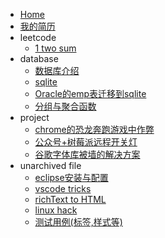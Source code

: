 * [Home](README)
* [我的简历](doc/unfiled/resume.html)
* leetcode
    * [1 two sum](doc/leetcode/001)
* database
    * [数据库介绍](doc/database/database.md)
    * [sqlite](doc/database/sqlite.md)
    * [Oracle的emp表迁移到sqlite](doc/database/migrate.md)
    * [分组与聚合函数](doc/database/group.md)
* project
    * [chrome的恐龙奔跑游戏中作弊](/doc/project/chrome-game-cheat.md)
    * [公众号+树莓派远程开关灯](doc/project/rpi-gpio)
    * [谷歌字体库被墙的解决方案](doc/project/googlefont.md)
* unarchived file
    * [eclipse安装与配置](doc/unfiled/eclipse)
    * [vscode tricks](doc/unfiled/vscode)
    * [richText to HTML](doc/unfiled/paste.html)
    * [linux hack](doc/unfiled/linux.md)
    * [测试用例(标签,样式等)](doc/unfiled/test.md)
